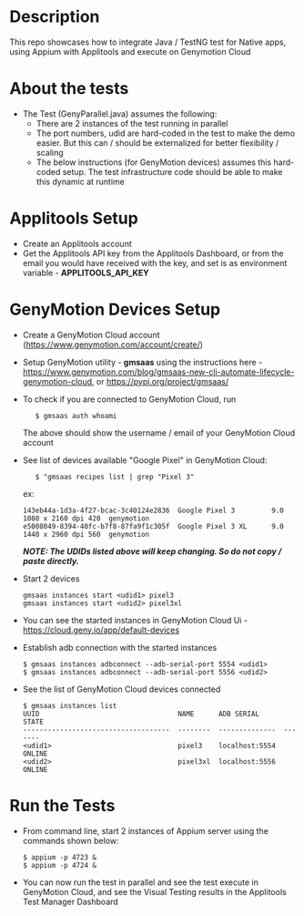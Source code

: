 # Description

This repo showcases how to integrate Java / TestNG test for Native apps, using Appium with Applitools and execute on Genymotion Cloud

# About the tests
* The Test (GenyParallel.java) assumes the following:
    * There are 2 instances of the test running in parallel
    * The port numbers, udid are hard-coded in the test to make the demo easier. But this can / should be externalized for better flexibility / scaling
    * The below instructions (for GenyMotion devices) assumes this hard-coded setup. The test infrastructure code should be able to make this dynamic at runtime

# Applitools Setup
* Create an Applitools account
* Get the Applitools API key from the Applitools Dashboard, or from the email you would have received with the key, and set is as environment variable - **APPLITOOLS_API_KEY**

# GenyMotion Devices Setup

* Create a GenyMotion Cloud account (https://www.genymotion.com/account/create/)
* Setup GenyMotion utility - **gmsaas** using the instructions here - https://www.genymotion.com/blog/gmsaas-new-cli-automate-lifecycle-genymotion-cloud, or https://pypi.org/project/gmsaas/
* To check if you are connected to GenyMotion Cloud, run

    ```    $ gmsaas auth whoami ``` 
    
    The above should show the username / email of your GenyMotion Cloud account
* See list of devices available "Google Pixel" in GenyMotion Cloud:

    ```    $ "gmsaas recipes list | grep "Pixel 3" ```

    ex:
    ```
    143eb44a-1d3a-4f27-bcac-3c40124e2836  Google Pixel 3         9.0        1080 x 2160 dpi 420  genymotion
    e5008049-8394-40fc-b7f8-87fa9f1c305f  Google Pixel 3 XL      9.0        1440 x 2960 dpi 560  genymotion
    ```
    
    **_NOTE: The UDIDs listed above will keep changing. So do not copy / paste directly._**
    
* Start 2 devices
    ```
    gmsaas instances start <udid1> pixel3
    gmsaas instances start <udid2> pixel3xl
    ```
* You can see the started instances in GenyMotion Cloud Ui - https://cloud.geny.io/app/default-devices
* Establish adb connection with the started instances
    ```
    $ gmsaas instances adbconnect --adb-serial-port 5554 <udid1>
    $ gmsaas instances adbconnect --adb-serial-port 5556 <udid2>
    ```
* See the list of GenyMotion Cloud devices connected 
    ```
    $ gmsaas instances list
    UUID                                  NAME      ADB SERIAL      STATE
    ------------------------------------  --------  --------------  -------
    <udid1>                               pixel3    localhost:5554  ONLINE
    <udid2>                               pixel3xl  localhost:5556  ONLINE
    ```


# Run the Tests
* From command line, start 2 instances of Appium server using the commands shown below:
    ``` 
    $ appium -p 4723 &
    $ appium -p 4724 & 
    ```
    
* You can now run the test in parallel and see the test execute in GenyMotion Cloud, and see the Visual Testing results in the Applitools Test Manager Dashboard
